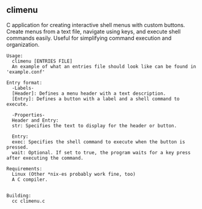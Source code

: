 ## climenu
C application for creating interactive shell menus with custom buttons. Create menus from a text file, navigate using keys, and execute shell commands easily. Useful for simplifying command execution and organization.

```
Usage:
  climenu [ENTRIES FILE]
  An example of what an entries file should look like can be found in 'example.conf'

Entry format:
  -Labels-
  [Header]: Defines a menu header with a text description.
  [Entry]: Defines a button with a label and a shell command to execute.
  
  -Properties-
  Header and Entry:
  str: Specifies the text to display for the header or button.
  
  Entry:
  exec: Specifies the shell command to execute when the button is pressed.
  wait: Optional. If set to true, the program waits for a key press after executing the command.

```

```
Requirements:
  Linux (Other *nix-es probably work fine, too)
  A C compiler.


Building:
  cc climenu.c
```
